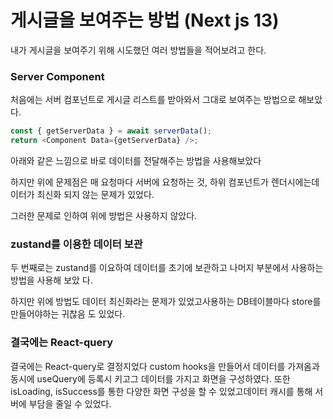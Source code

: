 # 게시글을 보여주는 방법 (Next js 13)

내가 게시글을 보여주기 위해 시도했던 여러 방법들을 적어보려고 한다.

### Server Component

처음에는 서버 컴포넌트로 게시글 리스트를 받아와서 그대로 보여주는 방법으로 해보았다.

```javascript
const { getServerData } = await serverData();
return <Component Data={getServerData} />;
```

아래와 같은 느낌으로 바로 데이터를 전달해주는 방법을 사용해보았다

하지만 위에 문제점은 매 요청마다 서버에 요청하는 것, 하위 컴포넌트가 렌더시에는데이터가 최신화 되지
않는 문제가 있었다.

그러한 문제로 인하여 위에 방법은 사용하지 않았다.

### zustand를 이용한 데이터 보관

두 번째로는 zustand를 이요하여 데이터를 초기에 보관하고 나머지 부분에서 사용하는 방법을 사용해 보았
다.

하지만 위에 방법도 데이터 최신화라는 문제가 있었고사용하는 DB테이블마다 store를 만들어야하는 귀찮음
도 있었다.

### 결국에는 React-query

결국에는 React-query로 결정지었다 custom hooks을 만들어서 데이터를 가져옴과 동시에 useQuery에 등록시
키고그 데이터를 가지고 화면을 구성하였다. 또한 isLoading, isSuccess를 통한 다양한 화면 구성을 할 수
있었고데이터 캐시를 통해 서버에 부담을 줄일 수 있었다.
